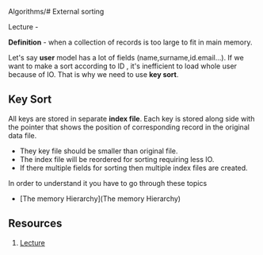 Algorithms/# External sorting 

Lecture - 

**Definition** - when a collection of records is too large to fit in main memory.  

Let's say **user** model has a lot of fields (name,surname,id.email...). If we want to make a sort according to ID , it's inefficient to load whole user because of IO. That is why we need to use **key sort**. 

## Key Sort
All keys are stored in separate **index file**. Each key is stored along side with the pointer that shows the position of corresponding record in the original data file. 
- They key file should be smaller than original file.
- The index file will be reordered for sorting requiring less IO.  
- If there multiple fields for sorting then multiple index files are created. 

In order to understand it you have to go through these topics

- [The memory Hierarchy](The memory Hierarchy)


## Resources
1. [Lecture](https://www.youtube.com/watch?v=YjFI9CJy6x0)
